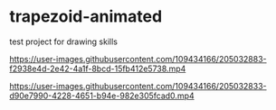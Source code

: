 # trapezoid-animated
test project for drawing skills 



https://user-images.githubusercontent.com/109434166/205032883-f2938e4d-2e42-4a1f-8bcd-15fb412e5738.mp4


https://user-images.githubusercontent.com/109434166/205032833-d90e7990-4228-4651-b94e-982e305fcad0.mp4


